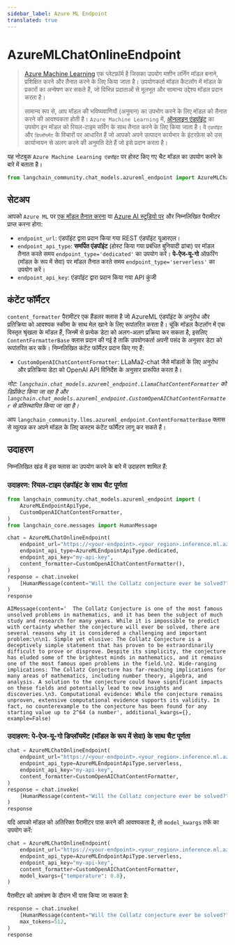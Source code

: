 ```yaml
---
sidebar_label: Azure ML Endpoint
translated: true
---
```


# AzureMLChatOnlineEndpoint

>[Azure Machine Learning](https://azure.microsoft.com/en-us/products/machine-learning/) एक प्लेटफ़ॉर्म है जिसका उपयोग मशीन लर्निंग मॉडल बनाने, प्रशिक्षित करने और तैनात करने के लिए किया जाता है। उपयोगकर्ता मॉडल कैटलॉग में मॉडल के प्रकारों का अन्वेषण कर सकते हैं, जो विभिन्न प्रदाताओं से मूलभूत और सामान्य उद्देश्य मॉडल प्रदान करता है।
>
>सामान्य रूप से, आप मॉडल की भविष्यवाणियों (अनुमान) का उपभोग करने के लिए मॉडल को तैनात करने की आवश्यकता होती है। `Azure Machine Learning` में, [ऑनलाइन एंडपॉइंट](https://learn.microsoft.com/en-us/azure/machine-learning/concept-endpoints) का उपयोग इन मॉडल को रियल-टाइम सर्विंग के साथ तैनात करने के लिए किया जाता है। वे `एंडपॉइंट` और `डिप्लॉयमेंट` के विचारों पर आधारित हैं जो आपको अपने उत्पादन कार्यभार के इंटरफ़ेस को उस कार्यान्वयन से अलग करने की अनुमति देते हैं जो इसे प्रदान करता है।

यह नोटबुक `Azure Machine Learning एंडपॉइंट` पर होस्ट किए गए चैट मॉडल का उपयोग करने के बारे में बताता है।

```python
from langchain_community.chat_models.azureml_endpoint import AzureMLChatOnlineEndpoint
```

## सेटअप

आपको `Azure ML` पर [एक मॉडल तैनात करना](https://learn.microsoft.com/en-us/azure/machine-learning/how-to-use-foundation-models?view=azureml-api-2#deploying-foundation-models-to-endpoints-for-inferencing) या [Azure AI स्टूडियो पर](https://learn.microsoft.com/en-us/azure/ai-studio/how-to/deploy-models-open) और निम्नलिखित पैरामीटर प्राप्त करना होगा:

* `endpoint_url`: एंडपॉइंट द्वारा प्रदान किया गया REST एंडपॉइंट यूआरएल।
* `endpoint_api_type`: **समर्पित एंडपॉइंट** (होस्ट किया गया प्रबंधित बुनियादी ढांचा) पर मॉडल तैनात करते समय `endpoint_type='dedicated'` का उपयोग करें। **पे-ऐज-यू-गो** ऑफ़रिंग (मॉडल के रूप में सेवा) पर मॉडल तैनात करते समय `endpoint_type='serverless'` का उपयोग करें।
* `endpoint_api_key`: एंडपॉइंट द्वारा प्रदान किया गया API कुंजी

## कंटेंट फॉर्मैटर

`content_formatter` पैरामीटर एक हैंडलर क्लास है जो AzureML एंडपॉइंट के अनुरोध और प्रतिक्रिया को आवश्यक स्कीमा के साथ मेल खाने के लिए रूपांतरित करता है। चूंकि मॉडल कैटलॉग में एक विस्तृत श्रृंखला के मॉडल हैं, जिनमें से प्रत्येक डेटा को अलग-अलग प्रक्रिया कर सकता है, इसलिए `ContentFormatterBase` क्लास प्रदान की गई है ताकि उपयोगकर्ता अपनी पसंद के अनुसार डेटा को रूपांतरित कर सकें। निम्नलिखित कंटेंट फॉर्मैटर प्रदान किए गए हैं:

* `CustomOpenAIChatContentFormatter`: LLaMa2-chat जैसे मॉडलों के लिए अनुरोध और प्रतिक्रिया डेटा को OpenAI API विनिर्देश के अनुसार प्रारूपित करता है।

*नोट: `langchain.chat_models.azureml_endpoint.LlamaChatContentFormatter` को डिप्रीकेट किया जा रहा है और `langchain.chat_models.azureml_endpoint.CustomOpenAIChatContentFormatter` से प्रतिस्थापित किया जा रहा है।*

आप `langchain_community.llms.azureml_endpoint.ContentFormatterBase` क्लास से व्युत्पन्न कर अपने मॉडल के लिए कस्टम कंटेंट फॉर्मैटर लागू कर सकते हैं।

## उदाहरण

निम्नलिखित खंड में इस क्लास का उपयोग करने के बारे में उदाहरण शामिल हैं:

### उदाहरण: रियल-टाइम एंडपॉइंट के साथ चैट पूर्णता

```python
from langchain_community.chat_models.azureml_endpoint import (
    AzureMLEndpointApiType,
    CustomOpenAIChatContentFormatter,
)
from langchain_core.messages import HumanMessage

chat = AzureMLChatOnlineEndpoint(
    endpoint_url="https://<your-endpoint>.<your_region>.inference.ml.azure.com/score",
    endpoint_api_type=AzureMLEndpointApiType.dedicated,
    endpoint_api_key="my-api-key",
    content_formatter=CustomOpenAIChatContentFormatter(),
)
response = chat.invoke(
    [HumanMessage(content="Will the Collatz conjecture ever be solved?")]
)
response
```

```output
AIMessage(content='  The Collatz Conjecture is one of the most famous unsolved problems in mathematics, and it has been the subject of much study and research for many years. While it is impossible to predict with certainty whether the conjecture will ever be solved, there are several reasons why it is considered a challenging and important problem:\n\n1. Simple yet elusive: The Collatz Conjecture is a deceptively simple statement that has proven to be extraordinarily difficult to prove or disprove. Despite its simplicity, the conjecture has eluded some of the brightest minds in mathematics, and it remains one of the most famous open problems in the field.\n2. Wide-ranging implications: The Collatz Conjecture has far-reaching implications for many areas of mathematics, including number theory, algebra, and analysis. A solution to the conjecture could have significant impacts on these fields and potentially lead to new insights and discoveries.\n3. Computational evidence: While the conjecture remains unproven, extensive computational evidence supports its validity. In fact, no counterexample to the conjecture has been found for any starting value up to 2^64 (a number', additional_kwargs={}, example=False)
```

### उदाहरण: पे-ऐज-यू-गो डिप्लॉयमेंट (मॉडल के रूप में सेवा) के साथ चैट पूर्णता

```python
chat = AzureMLChatOnlineEndpoint(
    endpoint_url="https://<your-endpoint>.<your_region>.inference.ml.azure.com/v1/chat/completions",
    endpoint_api_type=AzureMLEndpointApiType.serverless,
    endpoint_api_key="my-api-key",
    content_formatter=CustomOpenAIChatContentFormatter,
)
response = chat.invoke(
    [HumanMessage(content="Will the Collatz conjecture ever be solved?")]
)
response
```

यदि आपको मॉडल को अतिरिक्त पैरामीटर पास करने की आवश्यकता है, तो `model_kwargs` तर्क का उपयोग करें:

```python
chat = AzureMLChatOnlineEndpoint(
    endpoint_url="https://<your-endpoint>.<your_region>.inference.ml.azure.com/v1/chat/completions",
    endpoint_api_type=AzureMLEndpointApiType.serverless,
    endpoint_api_key="my-api-key",
    content_formatter=CustomOpenAIChatContentFormatter,
    model_kwargs={"temperature": 0.8},
)
```

पैरामीटर को आमंत्रण के दौरान भी पास किया जा सकता है:

```python
response = chat.invoke(
    [HumanMessage(content="Will the Collatz conjecture ever be solved?")],
    max_tokens=512,
)
response
```
